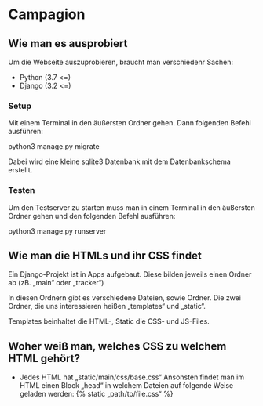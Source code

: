 # Campagion


## Wie man es ausprobiert
Um die Webseite auszuprobieren, braucht man verschiedenr Sachen:
- Python (3.7 <=)
- Django (3.2 <=)

### Setup
Mit einem Terminal in den äußersten Ordner gehen.
Dann folgenden Befehl ausführen:

python3 manage.py migrate

Dabei wird eine kleine sqlite3 Datenbank mit dem Datenbankschema erstellt.

### Testen

Um den Testserver zu starten muss man in einem Terminal in den äußersten Ordner gehen und den folgenden Befehl ausführen:

python3 manage.py runserver

## Wie man die HTMLs und ihr CSS findet

Ein Django-Projekt ist in Apps aufgebaut. Diese bilden jeweils einen Ordner ab (zB. „main“ oder „tracker“)

In diesen Ordnern gibt es verschiedene Dateien, sowie Ordner.
Die zwei Ordner, die uns interessieren heißen „templates“ und „static“.

Templates beinhaltet die HTML-, Static die CSS- und JS-Files.

## Woher weiß man, welches CSS zu welchem HTML gehört?

- Jedes HTML hat „static/main/css/base.css“
Ansonsten findet man im HTML einen Block „head“ in welchem Dateien auf folgende Weise geladen werden:
{% static „path/to/file.css“ %}
